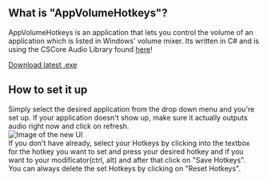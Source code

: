 ## What is "AppVolumeHotkeys"?
AppVolumeHotkeys is an application that lets you control the volume of an application which is listed in Windows' volume mixer.
Its written in C# and is using the CSCore Audio Library found [here](https://github.com/filoe/cscore)!  
  
[Download latest .exe](https://github.com/razorlikes/AppVolumeHotkeys/releases/download/v1.0/AppVolumeHotkeys.exe)  
## How to set it up  
Simply select the desired application from the drop down menu and you're set up. If your application doesn't show up, make sure it actually outputs audio right now and click on refresh.  
![Image of the new UI](https://i.imgur.com/Zw2Zotj.png)  
If you don't have already, select your Hotkeys by clicking into the textbox for the hotkey you want to set and press your desired hotkey and if you want to your modificator(ctrl, alt) and after that click on "Save Hotkeys".  
You can always delete the set Hotkeys by clicking on "Reset Hotkeys".  
